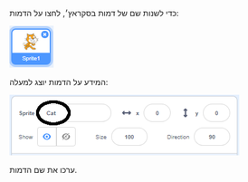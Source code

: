 כדי לשנות שם של דמות בסקראץ׳, לחצו על הדמות:

![צילום מסך](images/rename-info.png)

המידע על הדמות יוצג למעלה:

![צילום מסך](images/rename-change.png)

ערכו את שם הדמות.